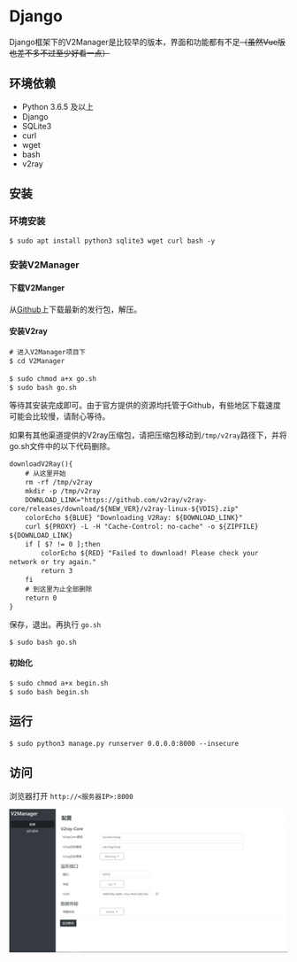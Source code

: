 # Django

Django框架下的V2Manager是比较早的版本，界面和功能都有不足~~（虽然Vue版也差不多不过至少好看一点）~~

## 环境依赖

* Python 3.6.5 及以上
* Django
* SQLite3
* curl
* wget
* bash
* v2ray

## 安装

### 环境安装

```text
$ sudo apt install python3 sqlite3 wget curl bash -y
```

### 安装V2Manager

#### 下载V2Manger

从[Github](https://github.com/Dreammer12138/V2Manager)上下载最新的发行包，解压。

#### 安装V2ray

```text
# 进入V2Manager项目下
$ cd V2Manager

$ sudo chmod a+x go.sh
$ sudo bash go.sh
```

等待其安装完成即可。由于官方提供的资源均托管于Github，有些地区下载速度可能会比较慢，请耐心等待。

 如果有其他渠道提供的V2ray压缩包，请把压缩包移动到`/tmp/v2ray`路径下，并将go.sh文件中的以下代码删除。

```text
downloadV2Ray(){
    # 从这里开始
    rm -rf /tmp/v2ray
    mkdir -p /tmp/v2ray
    DOWNLOAD_LINK="https://github.com/v2ray/v2ray-core/releases/download/${NEW_VER}/v2ray-linux-${VDIS}.zip"
    colorEcho ${BLUE} "Downloading V2Ray: ${DOWNLOAD_LINK}"
    curl ${PROXY} -L -H "Cache-Control: no-cache" -o ${ZIPFILE} ${DOWNLOAD_LINK}
    if [ $? != 0 ];then
        colorEcho ${RED} "Failed to download! Please check your network or try again."
        return 3
    fi
    # 到这里为止全部删除
    return 0
}
```

保存，退出。再执行 `go.sh`

```text
$ sudo bash go.sh
```

#### 初始化

```text
$ sudo chmod a+x begin.sh
$ sudo bash begin.sh
```

## 运行

```text
$ sudo python3 manage.py runserver 0.0.0.0:8000 --insecure
```

## 访问

浏览器打开 `http://<服务器IP>:8000` 

![](.gitbook/assets/result.png)

